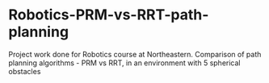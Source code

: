 # Robotics-PRM-vs-RRT-path-planning
Project work done for Robotics course at Northeastern. Comparison of path planning algorithms - PRM vs RRT, in an environment with 5 spherical obstacles
